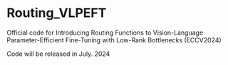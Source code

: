 # Routing_VLPEFT
Official code for Introducing Routing Functions to Vision-Language Parameter-Efficient Fine-Tuning with Low-Rank Bottlenecks (ECCV2024)

Code will be released in July. 2024